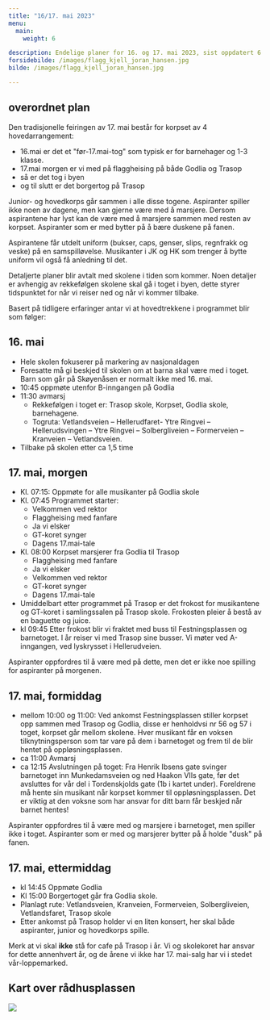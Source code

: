 ```yaml
---
title: "16/17. mai 2023"
menu:
  main:
    weight: 6

description: Endelige planer for 16. og 17. mai 2023, sist oppdatert 6. mai 2023
forsidebilde: /images/flagg_kjell_joran_hansen.jpg
bilde: /images/flagg_kjell_joran_hansen.jpg

---
```


## overordnet plan

Den tradisjonelle feiringen av 17. mai består for korpset av 4 hovedarrangement:

* 16.mai er det et "før-17.mai-tog" som typisk er for barnehager og 1-3 klasse.
* 17.mai morgen er vi med på flaggheising på både Godlia og Trasop
* så er det tog i byen
* og til slutt er det borgertog på Trasop

Junior- og hovedkorps går sammen i alle disse togene. Aspiranter spiller ikke noen av dagene, men kan gjerne være med å marsjere. Dersom aspirantene har lyst kan de være med å marsjere sammen med resten av korpset. Aspiranter som er med bytter på å bære duskene på fanen.

Aspirantene får utdelt uniform (bukser, caps, genser, slips, regnfrakk og veske) på en samspilløvelse. Musikanter i JK og HK som trenger å bytte uniform vil også få anledning til det. 

Detaljerte planer blir avtalt med skolene i tiden som kommer. Noen detaljer er avhengig av rekkefølgen skolene skal gå i toget i byen, dette styrer tidspunktet for når vi reiser ned og når vi kommer tilbake. 

Basert på tidligere erfaringer antar vi at hovedtrekkene i programmet blir som følger:

## 16. mai

* Hele skolen fokuserer på markering av nasjonaldagen
* Foresatte må gi beskjed til skolen om at barna skal være med i toget. Barn som går på Skøyenåsen er normalt ikke med 16. mai.
* 10:45 oppmøte utenfor B-inngangen på Godlia
* 11:30 avmarsj
  - Rekkefølgen i toget er: Trasop skole, Korpset, Godlia skole, barnehagene. 
  - Togruta: Vetlandsveien – Hellerudfaret- Ytre  Ringvei – Hellerudsvingen – Ytre Ringvei –  Solbergliveien – Formerveien – Kranveien – Vetlandsveien.
* Tilbake på skolen etter ca 1,5 time


## 17. mai, morgen

* Kl. 07:15: Oppmøte for alle musikanter på Godlia skole
* Kl. 07:45 Programmet starter: 
  * Velkommen ved rektor
  * Flaggheising med fanfare
  * Ja vi elsker
  * GT-koret synger 
  * Dagens 17.mai-tale
* Kl. 08:00 Korpset marsjerer fra Godlia til Trasop
  * Flaggheising med fanfare
  * Ja vi elsker
  * Velkommen ved rektor
  * GT-koret synger
  * Dagens 17.mai-tale
* Umiddelbart etter programmet på Trasop er det frokost for musikantene og GT-koret i samlingssalen på Trasop skole. Frokosten pleier å bestå av en baguette og juice. 
* kl 09:45 Etter frokost blir vi fraktet med buss til Festningsplassen og barnetoget. I år reiser vi med Trasop sine busser. Vi møter ved A-inngangen, ved lyskrysset i Hellerudveien.

Aspiranter oppfordres til å være med på dette, men det er ikke noe spilling for aspiranter på morgenen.

## 17. mai, formiddag

* mellom 10:00 og 11:00: Ved ankomst Festningsplassen stiller korpset opp sammen med Trasop og Godlia, disse er henholdvsi nr 56 og 57 i toget, korpset går mellom skolene. Hver musikant får en voksen tilknytningsperson som tar vare på dem i barnetoget og frem til de blir hentet på oppløsningsplassen.
* ca 11:00 Avmarsj
* ca 12:15 Avslutningen på toget: Fra Henrik Ibsens gate svinger barnetoget inn Munkedamsveien og ned Haakon VIIs gate, før det avsluttes for vår del i Tordenskjolds gate (1b i kartet under). Foreldrene må hente sin musikant når korpset kommer til oppløsningsplassen. Det er viktig at den voksne som har ansvar for ditt barn får beskjed når barnet hentes!

Aspiranter oppfordres til å være med og marsjere i barnetoget, men spiller ikke i toget. Aspiranter som er med og marsjerer bytter på å holde "dusk" på fanen.

## 17. mai, ettermiddag

* kl 14:45 Oppmøte Godlia
* Kl 15:00 Borgertoget går fra Godlia skole. 
* Planlagt rute: Vetlandsveien, Kranveien, Formerveien, Solbergliveien, Vetlandsfaret, Trasop skole
* Etter ankomst på Trasop holder vi en liten konsert, her skal både aspiranter, junior og hovedkorps spille.

Merk at vi skal **ikke** stå for cafe på Trasop i år. Vi og skolekoret har ansvar for dette annenhvert år, og de årene vi ikke har 17. mai-salg har vi i stedet vår-loppemarked.

## Kart over rådhusplassen

<a href="/images/kart_17mai_2023.png">
<img src="/images/kart_17mai_2023.png">
</a>
